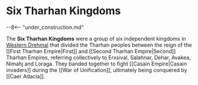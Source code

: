 # Six Tharhan Kingdoms

--8<-- "under_construction.md"

The **Six Tharhan Kingdoms** were a group of six independent kingdoms in [Western Drehmal](/World/Drehmal/Regions/Western_Regions/) that divided the Tharhan peoples between the reign of the [[First Tharhan Empire|First]] and [[Second Tharhan Empire|Second]] Tharhan Empires, referring collectively to Erxsival, Salahnar, Dehar, Avakea, Nimahj and Loraga. They banded together to fight [[Casain Empire|Casain invaders]] during the [[War of Unification]], ultimately being conquered by [[Caer Adacia]].
